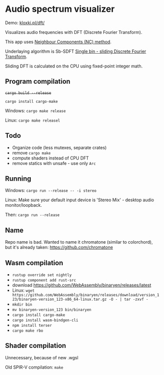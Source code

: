 Audio spectrum visualizer
===
Demo: [kloxki.pl/dft/](https://kloxki.pl/dft/)

Visualizes audio frequencies with DFT (Discrete Fourier Transform).

This app uses [Neighbour Components (NC) method](https://www.researchgate.net/publication/331834062_One_Technique_to_Enhance_the_Resolution_of_Discrete_Fourier_Transform).

Underlaying algorithm is Sb-SDFT [Single bin - sliding Discrete Fourier Transform](https://www.intechopen.com/chapters/54042).

Sliding DFT is calculated on the CPU using fixed-point integer math.


Program compilation
---

~~`cargo build --release`~~

`cargo install cargo-make`

Windows: `cargo make release`

Linux: `cargo make releasel`



Todo
---
- Organize code (less mutexes, separate crates)
- remove `cargo make`
- compute shaders instead of CPU DFT
- remove statics with unsafe - use only `Arc`

Running
----
Windows: `cargo run --release -- -i stereo`

Linux: Make sure your default input device is 'Stereo Mix' - desktop audio monitor/loopback.

Then: `cargo run --release`


Name
---
Repo name is bad. Wanted to name it chromatone (similar to colorchord), but it's already taken: https://github.com/chromatone



Wasm compilation
---
- `rustup override set nightly`
- `rustup component add rust-src`
- download https://github.com/WebAssembly/binaryen/releases/latest
- Linux: `wget https://github.com/WebAssembly/binaryen/releases/download/version_123/binaryen-version_123-x86_64-linux.tar.gz -O - | tar -zxvf -`
- `mkdir bin`
- `mv binaryen-version_123 bin/binaryen`
- `cargo install cargo-make`
- `cargo install wasm-bindgen-cli`
- `npm install terser`
- `cargo make rbo`



Shader compilation
---

Unnecessary, because of new .wgsl

Old SPIR-V compilation:
`make`
